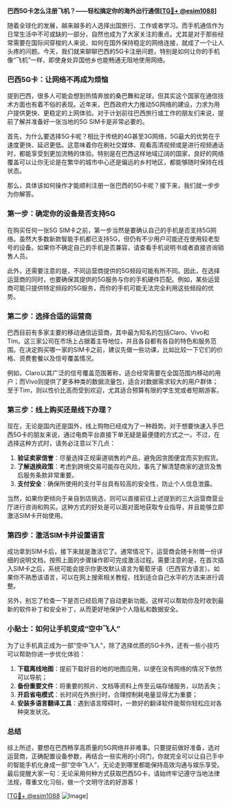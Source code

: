 **巴西5G卡怎么注册飞机？——轻松搞定你的海外出行通信[[TG💪+ @esim1088](https://t.me/s/esim1088)]**

随着全球化的发展，越来越多的人选择出国旅行、工作或者学习。而手机通信作为日常生活中不可或缺的一部分，自然也成为了大家关注的重点。尤其是对于那些经常需要在国际间穿梭的人来说，如何在国外保持稳定的网络连接，就成了一个让人头疼的问题。今天，我们就来聊聊巴西的5G卡注册问题，特别是如何让你的手机像“飞机”一样，即使身处异国他乡也能畅通无阻地使用网络。

### 巴西5G卡：让网络不再成为烦恼

提到巴西，很多人可能会想到热情奔放的桑巴舞和足球，但其实这个国家在通信技术方面也有着不俗的表现。近年来，巴西政府大力推动5G网络的建设，力求为用户提供更快、更稳定的上网体验。对于计划前往巴西旅行或工作的朋友们来说，提前了解并准备好一张当地的5G SIM卡是非常必要的。

首先，为什么要选择5G卡呢？相比于传统的4G甚至3G网络，5G最大的优势在于速度更快、延迟更低。这意味着你在刷社交媒体、观看高清视频或是进行视频通话时，都能享受到更加流畅的体验。特别是在巴西这样地域辽阔的国家，良好的网络覆盖可以让你无论是在繁华的城市中心还是偏远的乡村地区，都能够随时保持在线状态。

那么，具体该如何操作才能顺利注册一张巴西的5G卡呢？接下来，我们就一步步为你解答。

### 第一步：确定你的设备是否支持5G

在购买任何一张5G SIM卡之前，第一步当然是要确认自己的手机是否支持5G网络。虽然大多数新款智能手机都已支持5G，但仍有不少用户可能还在使用较老型号的设备。如果你不确定自己的手机是否兼容，请查看手机说明书或者直接咨询销售人员。

此外，还需要注意的是，不同运营商提供的5G频段可能有所不同。因此，在选择运营商的同时，也要确保其提供的5G服务与你的手机硬件匹配。例如，某些运营商可能只提供特定频段的5G服务，而你的手机可能无法完全利用这些频段的优势。

### 第二步：选择合适的运营商

巴西目前有多家主要的移动通信运营商，其中最为知名的包括Claro、Vivo和Tim。这三家公司在市场上占据着主导地位，并且各自都有各自的特色和服务范围。在决定购买哪一家的SIM卡之前，建议先做一些功课，比如比较一下它们的价格、资费套餐以及信号覆盖情况。

例如，Claro以其广泛的信号覆盖范围著称，适合经常需要在全国范围内移动的用户；而Vivo则提供了更多种类的数据流量包，适合对数据需求较大的用户群体；至于Tim，则以性价比高而受到欢迎，尤其适合预算有限的学生党或者短期游客。

### 第三步：线上购买还是线下办理？

现在，无论是国内还是国外，线上购物已经成为了一种趋势。对于想要快速入手巴西5G卡的朋友来说，通过电商平台直接下单无疑是最便捷的方式之一。不过，在选择这种方式时，请务必注意以下几点：

1. **验证卖家信誉**：尽量选择正规渠道销售的产品，避免因贪图便宜而买到假货。
2. **了解退换政策**：考虑到跨境交易可能存在风险，事先了解清楚商家的退货及售后服务条款非常重要。
3. **支付安全**：确保所使用的支付平台具有较高的安全性，防止个人信息泄露。

当然，如果你更倾向于亲自到店挑选，则可以直接前往上述提到的三大运营商营业厅进行咨询和购买。这种方式的好处是可以面对面地获取专业指导，并且能够立即激活SIM卡开始使用。

### 第四步：激活SIM卡并设置语言

成功拿到SIM卡后，接下来就是激活它了。通常情况下，运营商会随卡附赠一份详细的说明文档，按照上面的步骤操作即可完成激活过程。需要注意的是，在首次插入SIM卡之后，系统可能会提示你更改默认语言为葡萄牙语（巴西官方语言）。如果你不熟悉该语言，可以在网上搜索相关教程，找到适合自己水平的方法来进行调整。

另外，别忘了检查一下是否已经启用了自动更新功能。这样可以帮助你及时收到最新的软件补丁和安全补丁，从而更好地保护个人隐私和数据安全。

### 小贴士：如何让手机变成“空中飞人”

为了让手机真正成为一部“空中飞人”，除了选择优质的5G卡外，还有一些小技巧可以帮助你进一步优化体验：

1. **下载离线地图**：提前下载好目的地的地图应用，以便在没有网络的情况下依然可以导航；
2. **备份重要文件**：将重要的照片、文档等资料上传至云端存储服务，以防丢失；
3. **开启省电模式**：长时间在外旅行时，合理控制耗电量显得尤为重要；
4. **安装多语言翻译工具**：遇到语言障碍时，一款好的翻译软件能帮你轻松应对各种突发状况。

### 总结

综上所述，要想在巴西畅享高质量的5G网络并非难事。只要提前做好准备，选对运营商，正确配置设备参数，再结合一些实用的小窍门，你就完全可以让自己手中的智能手机化身成一部“空中飞人”，无论走到哪里都能保持高效沟通与娱乐享受。最后提醒大家一句：无论采用何种方式获取巴西5G卡，请始终牢记遵守当地法律法规，尊重文化习俗，做一个文明守法的好游客！

[[TG💪+ @esim1088](https://t.me/s/esim1088) ![Image](https://i.postimg.cc/4NQfJmqS/Snipaste-2025-05-13-00-14-12.png)]